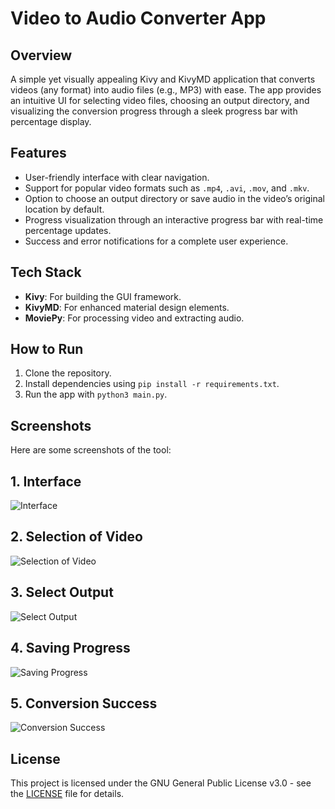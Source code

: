 # Video to Audio Converter App

## Overview
A simple yet visually appealing Kivy and KivyMD application that converts videos (any format) into audio files (e.g., MP3) with ease. The app provides an intuitive UI for selecting video files, choosing an output directory, and visualizing the conversion progress through a sleek progress bar with percentage display.

## Features
- User-friendly interface with clear navigation.
- Support for popular video formats such as `.mp4`, `.avi`, `.mov`, and `.mkv`.
- Option to choose an output directory or save audio in the video’s original location by default.
- Progress visualization through an interactive progress bar with real-time percentage updates.
- Success and error notifications for a complete user experience.

## Tech Stack
- **Kivy**: For building the GUI framework.
- **KivyMD**: For enhanced material design elements.
- **MoviePy**: For processing video and extracting audio.

## How to Run
1. Clone the repository.
2. Install dependencies using `pip install -r requirements.txt`.
3. Run the app with `python3 main.py`.

## Screenshots

Here are some screenshots of the tool:

## 1. Interface
![Interface](https://raw.githubusercontent.com/davidguigui29/video_to_audio/master/screenshots/Interface.png)

## 2. Selection of Video
![Selection of Video](https://raw.githubusercontent.com/davidguigui29/video_to_audio/master/screenshots/selection-of-video.png)

## 3. Select Output
![Select Output](https://raw.githubusercontent.com/davidguigui29/video_to_audio/master/screenshots/select-output.png)

## 4. Saving Progress
![Saving Progress](https://raw.githubusercontent.com/davidguigui29/video_to_audio/master/screenshots/saving-progres.png)

## 5. Conversion Success
![Conversion Success](https://raw.githubusercontent.com/davidguigui29/video_to_audio/master/screenshots/conversion-success.png)



## License

This project is licensed under the GNU General Public License v3.0 - see the [LICENSE](LICENSE) file for details.

